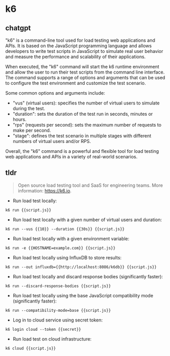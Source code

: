 # k6 
## chatgpt 
"k6" is a command-line tool used for load testing web applications and APIs. It is based on the JavaScript programming language and allows developers to write test scripts in JavaScript to simulate real user behavior and measure the performance and scalability of their applications.

When executed, the "k6" command will start the k6 runtime environment and allow the user to run their test scripts from the command line interface. The command supports a range of options and arguments that can be used to configure the test environment and customize the test scenario.

Some common options and arguments include:

- "vus" (virtual users): specifies the number of virtual users to simulate during the test.
- "duration": sets the duration of the test run in seconds, minutes or hours.
- "rps" (requests per second): sets the maximum number of requests to make per second.
- "stage": defines the test scenario in multiple stages with different numbers of virtual users and/or RPS.

Overall, the "k6" command is a powerful and flexible tool for load testing web applications and APIs in a variety of real-world scenarios. 

## tldr 
 
> Open source load testing tool and SaaS for engineering teams.
> More information: <https://k6.io>.

- Run load test locally:

`k6 run {{script.js}}`

- Run load test locally with a given number of virtual users and duration:

`k6 run --vus {{10}} --duration {{30s}} {{script.js}}`

- Run load test locally with a given environment variable:

`k6 run -e {{HOSTNAME=example.com}} {{script.js}}`

- Run load test locally using InfluxDB to store results:

`k6 run --out influxdb={{http://localhost:8086/k6db}} {{script.js}}`

- Run load test locally and discard response bodies (significantly faster):

`k6 run --discard-response-bodies {{script.js}}`

- Run load test locally using the base JavaScript compatibility mode (significantly faster):

`k6 run --compatibility-mode=base {{script.js}}`

- Log in to cloud service using secret token:

`k6 login cloud --token {{secret}}`

- Run load test on cloud infrastructure:

`k6 cloud {{script.js}}`
